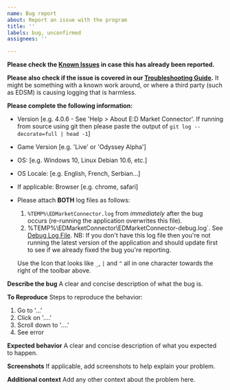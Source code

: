 ```yaml
---
name: Bug report
about: Report an issue with the program
title: ''
labels: bug, unconfirmed
assignees: ''

---
```


**Please check the [Known Issues](https://github.com/EDCD/EDMarketConnector/issues/618) in case this has already been reported.**

**Please also check if the issue is covered in our [Troubleshooting Guide](https://github.com/EDCD/EDMarketConnector/wiki/Troubleshooting).** It might be something with a known work around, or where a third party (such as EDSM) is causing logging that is harmless.

**Please complete the following information:**
 - Version [e.g. 4.0.6 - See 'Help > About E:D Market Connector'.  If running from source using git then please paste the output of `git log --decorate=full | head -1`]
 - Game Version [e.g. 'Live' or 'Odyssey Alpha']
 - OS: [e.g. Windows 10, Linux Debian 10.6, etc.]
 - OS Locale: [e.g. English, French, Serbian...]
 - If applicable: Browser [e.g. chrome, safari]
 - Please attach **BOTH** log files as follows:
     1. `%TEMP%\EDMarketConnector.log` from *immediately* after the bug occurs (re-running the application overwrites this file).
     1. %TEMP%\EDMarketConnector\EDMarketConnector-debug.log`.  See [Debug Log File](https://github.com/EDCD/EDMarketConnector/wiki/Troubleshooting#debug-log-files).  NB: If you don't have this log file then you're not running the latest version of the application and should update first to see if we already fixed the bug you're reporting.
   
   Use the Icon that looks like `_`, `|` and `^` all in one character towards the right of the toolbar above.

**Describe the bug**
A clear and concise description of what the bug is.

**To Reproduce**
Steps to reproduce the behavior:
1. Go to '...'
2. Click on '....'
3. Scroll down to '....'
4. See error

**Expected behavior**
A clear and concise description of what you expected to happen.

**Screenshots**
If applicable, add screenshots to help explain your problem.

**Additional context**
Add any other context about the problem here.
